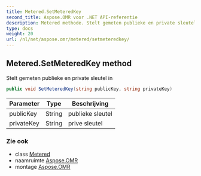 ```yaml
---
title: Metered.SetMeteredKey
second_title: Aspose.OMR voor .NET API-referentie
description: Metered methode. Stelt gemeten publieke en private sleutel in
type: docs
weight: 20
url: /nl/net/aspose.omr/metered/setmeteredkey/
---
```

## Metered.SetMeteredKey method

Stelt gemeten publieke en private sleutel in

```csharp
public void SetMeteredKey(string publicKey, string privateKey)
```

| Parameter | Type | Beschrijving |
| --- | --- | --- |
| publicKey | String | publieke sleutel |
| privateKey | String | prive sleutel |

### Zie ook

* class [Metered](../)
* naamruimte [Aspose.OMR](../../metered/)
* montage [Aspose.OMR](../../../)


